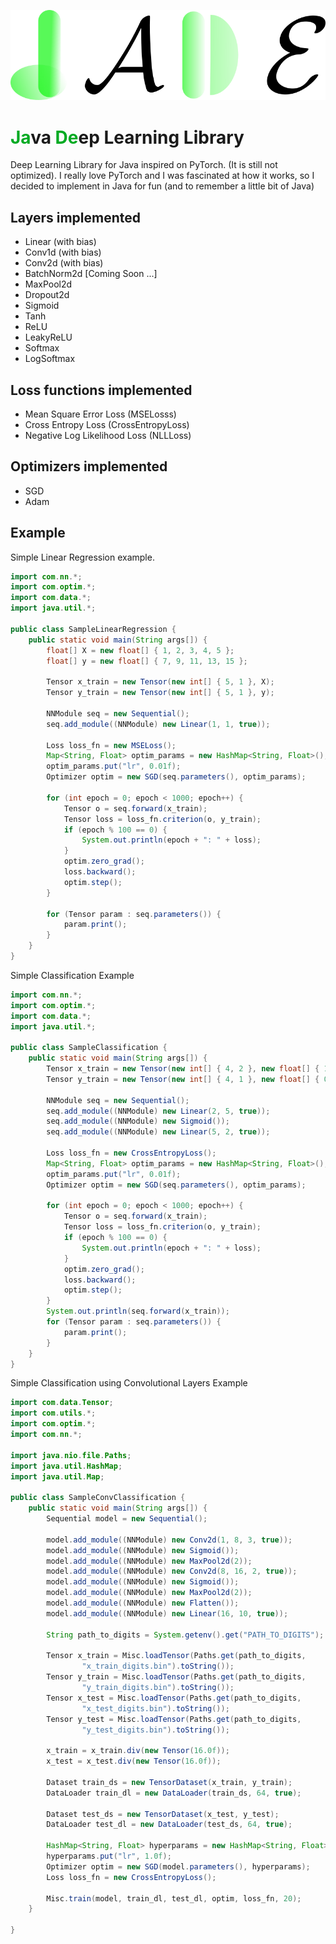 ![jade_logo](https://raw.githubusercontent.com/elvin-mark/jade/main/images/jade_logo.png)
# <span style="color:#00aa22">**Ja**</span>va <span style="color:#00aa22">**De**</span>ep Learning Library
Deep Learning Library for Java inspired on PyTorch. (It is still not optimized). I really love PyTorch and I was fascinated at how it works, so I decided to implement in Java for fun (and to remember a little bit of Java)

## Layers implemented
- Linear (with bias)
- Conv1d (with bias)
- Conv2d (with bias)
- BatchNorm2d [Coming Soon ...]
- MaxPool2d
- Dropout2d
- Sigmoid
- Tanh
- ReLU
- LeakyReLU
- Softmax 
- LogSoftmax

## Loss functions implemented
- Mean Square Error Loss (MSELosss)
- Cross Entropy Loss (CrossEntropyLoss) 
- Negative Log Likelihood Loss (NLLLoss) 

## Optimizers implemented
- SGD
- Adam

## Example

Simple Linear Regression example.

```Java
import com.nn.*;
import com.optim.*;
import com.data.*;
import java.util.*;

public class SampleLinearRegression {
    public static void main(String args[]) {
        float[] X = new float[] { 1, 2, 3, 4, 5 };
        float[] y = new float[] { 7, 9, 11, 13, 15 };

        Tensor x_train = new Tensor(new int[] { 5, 1 }, X);
        Tensor y_train = new Tensor(new int[] { 5, 1 }, y);

        NNModule seq = new Sequential();
        seq.add_module((NNModule) new Linear(1, 1, true));

        Loss loss_fn = new MSELoss();
        Map<String, Float> optim_params = new HashMap<String, Float>();
        optim_params.put("lr", 0.01f);
        Optimizer optim = new SGD(seq.parameters(), optim_params);

        for (int epoch = 0; epoch < 1000; epoch++) {
            Tensor o = seq.forward(x_train);
            Tensor loss = loss_fn.criterion(o, y_train);
            if (epoch % 100 == 0) {
                System.out.println(epoch + ": " + loss);
            }
            optim.zero_grad();
            loss.backward();
            optim.step();
        }

        for (Tensor param : seq.parameters()) {
            param.print();
        }
    }
}

``` 

Simple Classification Example
```Java
import com.nn.*;
import com.optim.*;
import com.data.*;
import java.util.*;

public class SampleClassification {
    public static void main(String args[]) {
        Tensor x_train = new Tensor(new int[] { 4, 2 }, new float[] { 1.0f, 5.0f, 2.0f, 4.0f, -1.f, -4.f, -2.f, -3.f });
        Tensor y_train = new Tensor(new int[] { 4, 1 }, new float[] { 0.0f, 0.0f, 1.0f, 1.0f });

        NNModule seq = new Sequential();
        seq.add_module((NNModule) new Linear(2, 5, true));
        seq.add_module((NNModule) new Sigmoid());
        seq.add_module((NNModule) new Linear(5, 2, true));

        Loss loss_fn = new CrossEntropyLoss();
        Map<String, Float> optim_params = new HashMap<String, Float>();
        optim_params.put("lr", 0.01f);
        Optimizer optim = new SGD(seq.parameters(), optim_params);

        for (int epoch = 0; epoch < 1000; epoch++) {
            Tensor o = seq.forward(x_train);
            Tensor loss = loss_fn.criterion(o, y_train);
            if (epoch % 100 == 0) {
                System.out.println(epoch + ": " + loss);
            }
            optim.zero_grad();
            loss.backward();
            optim.step();
        }
        System.out.println(seq.forward(x_train));
        for (Tensor param : seq.parameters()) {
            param.print();
        }
    }
}

```

Simple Classification using Convolutional Layers Example
```Java
import com.data.Tensor;
import com.utils.*;
import com.optim.*;
import com.nn.*;

import java.nio.file.Paths;
import java.util.HashMap;
import java.util.Map;

public class SampleConvClassification {
    public static void main(String args[]) {
        Sequential model = new Sequential();

        model.add_module((NNModule) new Conv2d(1, 8, 3, true));
        model.add_module((NNModule) new Sigmoid());
        model.add_module((NNModule) new MaxPool2d(2));
        model.add_module((NNModule) new Conv2d(8, 16, 2, true));
        model.add_module((NNModule) new Sigmoid());
        model.add_module((NNModule) new MaxPool2d(2));
        model.add_module((NNModule) new Flatten());
        model.add_module((NNModule) new Linear(16, 10, true));

        String path_to_digits = System.getenv().get("PATH_TO_DIGITS");

        Tensor x_train = Misc.loadTensor(Paths.get(path_to_digits,
                "x_train_digits.bin").toString());
        Tensor y_train = Misc.loadTensor(Paths.get(path_to_digits,
                "y_train_digits.bin").toString());
        Tensor x_test = Misc.loadTensor(Paths.get(path_to_digits,
                "x_test_digits.bin").toString());
        Tensor y_test = Misc.loadTensor(Paths.get(path_to_digits,
                "y_test_digits.bin").toString());

        x_train = x_train.div(new Tensor(16.0f));
        x_test = x_test.div(new Tensor(16.0f));

        Dataset train_ds = new TensorDataset(x_train, y_train);
        DataLoader train_dl = new DataLoader(train_ds, 64, true);

        Dataset test_ds = new TensorDataset(x_test, y_test);
        DataLoader test_dl = new DataLoader(test_ds, 64, true);

        HashMap<String, Float> hyperparams = new HashMap<String, Float>();
        hyperparams.put("lr", 1.0f);
        Optimizer optim = new SGD(model.parameters(), hyperparams);
        Loss loss_fn = new CrossEntropyLoss();

        Misc.train(model, train_dl, test_dl, optim, loss_fn, 20);
    }

}

```
